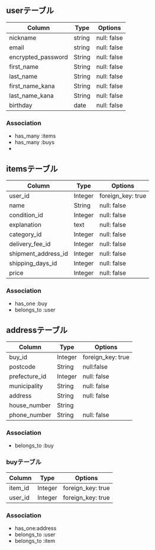
## userテーブル
|Column|Type|Options|
|------|----|-------|
|nickname|string|null: false|
|email|string|null: false|
|encrypted_password|String|null: false|
|first_name|String|null: false|
|last_name|String|null: false|
|first_name_kana|String|null: false|
|last_name_kana|String|null: false|
|birthday|date|null: false|

### Association
- has_many :items
- has_many :buys
- 




## itemsテーブル
|Column|Type|Options|
|------|----|-------|
|user_id|Integer|foreign_key: true|
|name|String|null: false|
|condition_id|Integer|null: false|
|explanation|text|null: false|
|category_id|Integer|null: false|
|delivery_fee_id|Integer|null: false|
|shipment_address_id|Integer|null: false|
|shipping_days_id|Integer|null: false|
|price|Integer|null: false|

### Association
- has_one  :buy
- belongs_to :user



## addressテーブル
|Column|Type|Options|
|------|----|-------|
|buy_id|Integer|foreign_key: true|
|postcode|String|null:false|
|prefecture_id|Integer|null: false|
|municipality|String|null: false|
|address|String|null: false|
|house_number|String|
|phone_number|String|null: false|


### Association
- belongs_to :buy



### buyテーブル
|Column|Type|Options|
|------|----|-------|
|item_id|Integer|foreign_key: true|
|user_id|Integer|foreign_key: true|

### Association
- has_one:address
- belongs_to :user
- belongs_to :item